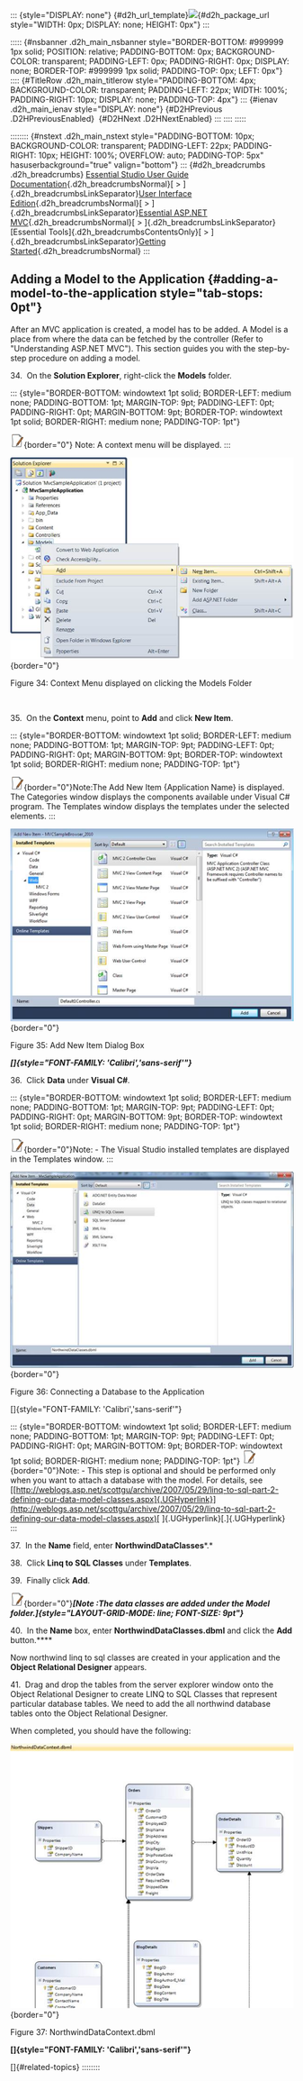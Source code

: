 ::: {style="DISPLAY: none"}
[](ms-xhelp:///?Id=d2h_url_template){#d2h_url_template}![](!package_url!){#d2h_package_url style="WIDTH: 0px; DISPLAY: none; HEIGHT: 0px"}
:::

::::: {#nsbanner .d2h_main_nsbanner style="BORDER-BOTTOM: #999999 1px solid; POSITION: relative; PADDING-BOTTOM: 0px; BACKGROUND-COLOR: transparent; PADDING-LEFT: 0px; PADDING-RIGHT: 0px; DISPLAY: none; BORDER-TOP: #999999 1px solid; PADDING-TOP: 0px; LEFT: 0px"}
:::: {#TitleRow .d2h_main_titlerow style="PADDING-BOTTOM: 4px; BACKGROUND-COLOR: transparent; PADDING-LEFT: 22px; WIDTH: 100%; PADDING-RIGHT: 10px; DISPLAY: none; PADDING-TOP: 4px"}
::: {#ienav .d2h_main_ienav style="DISPLAY: none"}
[](ms-xhelp:///?Id=f92aa1ef-ebe1-4ea2-9b28-fcf5b6ce7faa){#D2HPrevious .D2HPreviousEnabled}  [](ms-xhelp:///?Id=6fc95279-2c42-4398-a914-ba2016500be0){#D2HNext .D2HNextEnabled}
:::
::::
:::::

:::::::: {#nstext .d2h_main_nstext style="PADDING-BOTTOM: 10px; BACKGROUND-COLOR: transparent; PADDING-LEFT: 22px; PADDING-RIGHT: 10px; HEIGHT: 100%; OVERFLOW: auto; PADDING-TOP: 5px" hasuserbackground="true" valign="bottom"}
::: {#d2h_breadcrumbs .d2h_breadcrumbs}
[Essential Studio User Guide Documentation](ms-xhelp:///?Id=12457748-09e3-4d74-a240-8e049cedf030){.d2h_breadcrumbsNormal}[ \> ]{.d2h_breadcrumbsLinkSeparator}[User Interface Edition](ms-xhelp:///?Id=c29296b7-531c-413b-a0ec-488ca1f7f669){.d2h_breadcrumbsNormal}[ \> ]{.d2h_breadcrumbsLinkSeparator}[Essential ASP.NET MVC](ms-xhelp:///?Id=4b14e7d1-65c4-4f67-b1aa-2c37709905a5){.d2h_breadcrumbsNormal}[ \> ]{.d2h_breadcrumbsLinkSeparator}[Essential Tools]{.d2h_breadcrumbsContentsOnly}[ \> ]{.d2h_breadcrumbsLinkSeparator}[Getting Started](ms-xhelp:///?Id=719c055e-a029-45a1-90f0-c5c2b8bae2a4){.d2h_breadcrumbsNormal}
:::

## Adding a Model to the Application {#adding-a-model-to-the-application style="tab-stops: 0pt"}

After an MVC application is created, a model has to be added. A Model is a place from where the data can be fetched by the controller (Refer to "Understanding ASP.NET MVC"). This section guides you with the step-by-step procedure on adding a model.

34.  On the **Solution Explorer**, right-click the **Models** folder.

::: {style="BORDER-BOTTOM: windowtext 1pt solid; BORDER-LEFT: medium none; PADDING-BOTTOM: 1pt; MARGIN-TOP: 9pt; PADDING-LEFT: 0pt; PADDING-RIGHT: 0pt; MARGIN-BOTTOM: 9pt; BORDER-TOP: windowtext 1pt solid; BORDER-RIGHT: medium none; PADDING-TOP: 1pt"}
 

![](ImagesExt/image56_5.jpg){border="0"} Note: A context menu will be displayed.
:::

![](ImagesExt/image56_40.jpg){border="0"}

Figure 34: Context Menu displayed on clicking the Models Folder

 

35.  On the **Context** menu, point to **Add** and click **New Item**.

::: {style="BORDER-BOTTOM: windowtext 1pt solid; BORDER-LEFT: medium none; PADDING-BOTTOM: 1pt; MARGIN-TOP: 9pt; PADDING-LEFT: 0pt; PADDING-RIGHT: 0pt; MARGIN-BOTTOM: 9pt; BORDER-TOP: windowtext 1pt solid; BORDER-RIGHT: medium none; PADDING-TOP: 1pt"}
 

![](ImagesExt/image56_5.jpg){border="0"}Note:The Add New Item {Application Name} is displayed. The Categories window displays the components available under Visual C# program. The Templates window displays the templates under the selected elements.
:::

![Description: C:\\Work Place\\Work Trunk\\features\\SF4718\\newItemDialog.png](ImagesExt/image56_41.jpg){border="0"}

Figure 35: Add New Item Dialog Box

***[]{style="FONT-FAMILY: 'Calibri','sans-serif'"}*** 

36.  Click **Data** under **Visual C#***.*

::: {style="BORDER-BOTTOM: windowtext 1pt solid; BORDER-LEFT: medium none; PADDING-BOTTOM: 1pt; MARGIN-TOP: 9pt; PADDING-LEFT: 0pt; PADDING-RIGHT: 0pt; MARGIN-BOTTOM: 9pt; BORDER-TOP: windowtext 1pt solid; BORDER-RIGHT: medium none; PADDING-TOP: 1pt"}
 

![](ImagesExt/image56_5.jpg){border="0"}Note: - The Visual Studio installed templates are displayed in the Templates window.
:::

![](ImagesExt/image56_42.jpg){border="0"}

Figure 36: Connecting a Database to the Application

[]{style="FONT-FAMILY: 'Calibri','sans-serif'"} 

::: {style="BORDER-BOTTOM: windowtext 1pt solid; BORDER-LEFT: medium none; PADDING-BOTTOM: 1pt; MARGIN-TOP: 9pt; PADDING-LEFT: 0pt; PADDING-RIGHT: 0pt; MARGIN-BOTTOM: 9pt; BORDER-TOP: windowtext 1pt solid; BORDER-RIGHT: medium none; PADDING-TOP: 1pt"}
![](ImagesExt/image56_5.jpg){border="0"}Note: - This step is optional and should be performed only when you want to attach a database with the model. For details, see [[http://weblogs.asp.net/scottgu/archive/2007/05/29/linq-to-sql-part-2-defining-our-data-model-classes.aspx]{.UGHyperlink}](http://weblogs.asp.net/scottgu/archive/2007/05/29/linq-to-sql-part-2-defining-our-data-model-classes.aspx)[ ]{.UGHyperlink}[.]{.UGHyperlink}
:::

37.  In the **Name** field, enter **NorthwindDataClasses***.*

38.  Click **Linq to SQL Classes** under **Templates**.

39.  Finally click **Add**.

![](ImagesExt/image56_5.jpg){border="0"}***[Note :The data classes are added under the Model folder.]{style="LAYOUT-GRID-MODE: line; FONT-SIZE: 9pt"}***

40.  In the **Name** box, enter **NorthwindDataClasses.dbml** and click the **Add** button.****

Now northwind linq to sql classes are created in your application and the **Object Relational Designer** appears.

41.  Drag and drop the tables from the server explorer window onto the Object Relational Designer to create LINQ to SQL Classes that represent particular database tables. We need to add the all northwind database tables onto the Object Relational Designer.

When completed, you should have the following:

![Description: C:\\Work Place\\Work Trunk\\features\\SF4718\\northmwinddbml.png](ImagesExt/image56_43.jpg){border="0"}

Figure 37: NorthwindDataContext.dbml

**[]{style="FONT-FAMILY: 'Calibri','sans-serif'"}** 

[]{#related-topics}
::::::::
